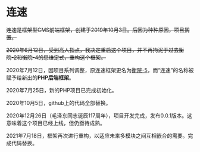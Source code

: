 # 连速
~~连速是框架型CMS前端框架，创建于2019年10月3日。后因为种种原因，项目搁置。~~

~~2020年6月12日，受到高人指点，我决定重启这个项目，并不再拘泥于过去衡院-2和衡院-4的思维定式，重构这个框架。~~

2020年7月12日，因项目系列调整，原连速框架更名为<a href="https://github.com/cmq2080/hengyuan-5">衡院-5</a>，而“连速”的名称被赋予给新出的**PHP后端框架**。

2020年7月25日，新的PHP项目已完成初始化。

2020年10月5日，github上的代码全部替换。

2020年12月26日（毛泽东同志诞辰117周年），项目开发完成，发布0.0.1版本。这意味着这个项目已经上线，但仍亟待成熟。

2021年7月18日，框架再次进行重构，以适应未来多模块之间互相嵌合的需要。完成代码替换。